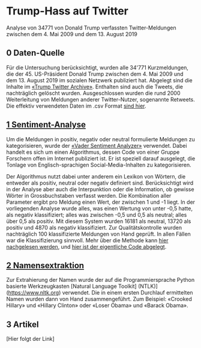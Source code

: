 # Trump-Hass auf Twitter

Analyse von 34771 von Donald Trump verfassten Twitter-Meldungen zwischen dem 4. Mai 2009 und dem 13. August 2019

## 0 Daten-Quelle

Für die Untersuchung berücksichtigt, wurden alle 34'771 Kurzmeldungen, die der 45. US-Präsident Donald Trump zwischen dem 4. Mai 2009 und dem 13. August 2019 im sozialen Netzwerk publiziert hat. Abgelegt sind die Inhalte im [«Trump Twitter Archive»](http://www.trumptwitterarchive.com).
Enthalten sind auch die Tweets, die nachträglich gelöscht wurden. Ausgeschlossen wurden die rund 2000 Weiterleitung von Meldungen anderer Twitter-Nutzer, sogenannte Retweets. Die effektiv verwendeten Daten im .csv Format [sind hier](https://github.com/tamedia-ddj/trumphate/blob/master/trumptweets.csv).

## [1 Sentiment-Analyse](https://github.com/tamedia-ddj/trumphate/blob/master/1.%20Sentiment%20Analysis.ipynb)

Um die Meldungen in positiv, negativ oder neutral formulierte Meldungen zu kategorisieren, wurde der [«Vader Sentiment Analyzer»](https://github.com/cjhutto/vaderSentiment) verwendet. Dabei handelt es sich um einen Algorithmus, dessen Code von einer Gruppe Forschern offen im Internet publiziert ist. Er ist speziell darauf ausgelegt, die Tonlage von Englisch-sprachigen Social-Media-Inhalten zu kategorisieren.

Der Algorithmus nutzt dabei unter anderem ein Lexikon von Wörtern, die entweder als positiv, neutral oder negativ definiert sind. Berücksichtigt wird in der Analyse aber auch die Interpunktion oder die Information, ob gewisse Wörter in Grossbuchstaben verfasst werden. Die Kombination aller Parameter ergibt pro Meldung einen Wert, der zwischen 1 und -1 liegt. In der vorliegenden Analyse wurde alles, was einen Wertung von unter -0,5 hatte, als negativ klassifiziert; alles was zwischen -0,5 und 0,5 als neutral; alles über 0,5 als positiv. Mit diesem System wurden 16181 als neutral, 13720 als positiv und 4870 als negativ klassifiziert. Zur Qualitätskontrolle wurden nachträglich 100 klassifizierte Meldungen von Hand geprüft. In allen Fällen war die Klassifizierung sinnvoll. Mehr über die Methode kann [hier nachgelesen werden](http://comp.social.gatech.edu/papers/icwsm14.vader.hutto.pdf), und [hier ist der eigentliche Code abgelegt](https://github.com/cjhutto/vaderSentiment).

## [2 Namensextraktion](https://github.com/tamedia-ddj/trumphate/blob/master/2.%20Name%20Extraction.ipynb)

Zur Extrahierung der Namen wurde der auf die Programmiersprache Python basierte Werkzeugkasten [Natural Language Toolkit] (NTLK)](https://www.nltk.org) verwendet. Die in einem ersten Durchlauf ermittelten Namen wurden dann von Hand zusammengeführt. Zum Beispiel: «Crooked Hillary» und «Hillary Clinton» oder «Loser Obama» und «Barack Obama».

## 3 Artikel
[Hier folgt der Link]
